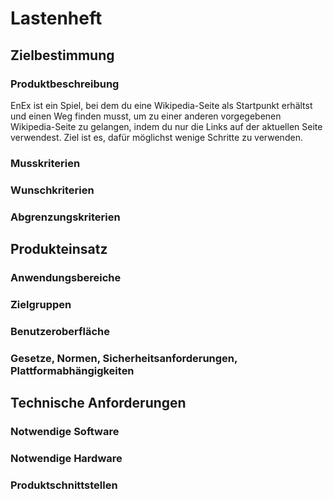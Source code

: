 # Lastenheft

## Zielbestimmung

### Produktbeschreibung

EnEx ist ein Spiel, bei dem du eine Wikipedia-Seite als Startpunkt erhältst und einen Weg finden musst, um zu einer anderen vorgegebenen Wikipedia-Seite zu gelangen, indem du nur die Links auf der aktuellen Seite verwendest. Ziel ist es, dafür möglichst wenige Schritte zu verwenden. 

### Musskriterien



### Wunschkriterien



### Abgrenzungskriterien



## Produkteinsatz

### Anwendungsbereiche



### Zielgruppen



### Benutzeroberfläche



### Gesetze, Normen, Sicherheitsanforderungen, Plattformabhängigkeiten



## Technische Anforderungen

### Notwendige Software



### Notwendige Hardware



### Produktschnittstellen

